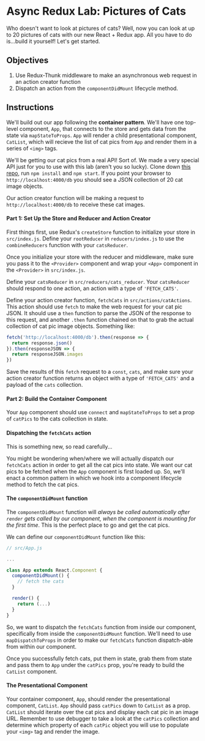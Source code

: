 # Async Redux Lab: Pictures of Cats

Who doesn't want to look at pictures of cats? Well, now you can look at up to 20
pictures of cats with our new React + Redux app. All you have to do is...build
it yourself! Let's get started.


## Objectives

1. Use Redux-Thunk middleware to make an asynchronous web request in an action creator function
2. Dispatch an action from the `componentDidMount` lifecycle method.

## Instructions

We'll build out our app following the **container pattern**. We'll have one
top-level component, `App`, that connects to the store and gets data from the
state via `mapStateToProps`. `App` will render a child presentational component,
`CatList`, which will recieve the list of cat pics from `App` and render them in
a series of `<img>` tags.

We'll be getting our cat pics from a real API! Sort of. We made a very special
API just for you to use with this lab (aren't you so lucky). Clone down [this
repo](https://github.com/learn-co-curriculum/cat-api), run `npm install` and
`npm start`. If you point your browser to `http://localhost:4000/db` you should
see a JSON collection of 20 cat image objects.

Our action creator function will be making a request to
`http://localhost:4000/db` to receive these cat images.

#### Part 1: Set Up the Store and Reducer and Action Creator

First things first, use Redux's `createStore` function to initialize your store
in `src/index.js`. Define your `rootReducer` in `reducers/index.js` to use the
`combineReducers` function with your `catsReducer`.

Once you initialize your store with the reducer and middleware, make sure you
pass it to the `<Provider>` component and wrap your `<App>` component in the
`<Provider>` in `src/index.js`.

Define your `catsReducer` in `src/reducers/cats_reducer`. Your `catsReducer`
should respond to one action, an action with a type of `'FETCH_CATS'`.

Define your action creator function, `fetchCats` in `src/actions/catActions`.
This action should use `fetch` to make the web request for your cat pic JSON. It
should use a `then` function to parse the JSON of the response to this request,
and another `.then` function chained on that to grab the actual collection of
cat pic image objects. Something like:

```js
fetch('http://localhost:4000/db').then(response => {
  return response.json()
}).then(responseJSON => {
  return responseJSON.images
})
```

Save the results of this `fetch` request to a `const`, `cats`, and make sure
your action creator function returns an object with a type of `'FETCH_CATS'` and
a payload of the `cats` collection.

#### Part 2: Build the Container Component

Your `App` component should use `connect` and `mapStateToProps` to set a prop of
`catPics` to the cats collection in state.

#### Dispatching the `fetchCats` action

This is something new, so read carefully...

You might be wondering when/where we will actually dispatch our `fetchCats`
action in order to get all the cat pics into state. We want our cat pics to be
fetched when the `App` component is first loaded up. So, we'll enact a common
pattern in which we hook into a component lifecycle method to fetch the cat
pics.

#### The `componentDidMount` function

The `componentDidMount` function will *always be called automatically after
`render` gets called by our component, when the component is mounting for the
first time*. This is the perfect place to go and get the cat pics.

We can define our `componentDidMount` function like this:

```js
// src/App.js

...

class App extends React.Component {
  componentDidMount() {
    // fetch the cats
  }

  render() {
    return (...)
  }
}
```

So, we want to dispatch the `fetchCats` function from inside our component,
specifically from inside the  `componentDidMount` function. We'll need to use
`mapDispatchToProps` in order to make our `fetchCats` function dispatch-able
from within our component.

Once you successfully fetch cats, put them in state, grab them from state and
pass them to `App` under the `catPics` prop, you're ready to build the `CatList`
component.

#### The Presentational Component

Your container component, `App`, should render the presentational component,
`CatList`. `App` should pass `catPics` down to `CatList` as a prop. `CatList`
should iterate over the cat pics and display each cat pic in an image URL.
Remember to use debugger to take a look at the `catPics` collection and
determine which property of each `catPic` object you will use to populate your
`<img>` tag and render the image.
